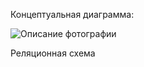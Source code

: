 

Концептуальная диаграмма:

![Описание фотографии](C:\Users\Valera\Desktop)




 
Реляционная схема
 



